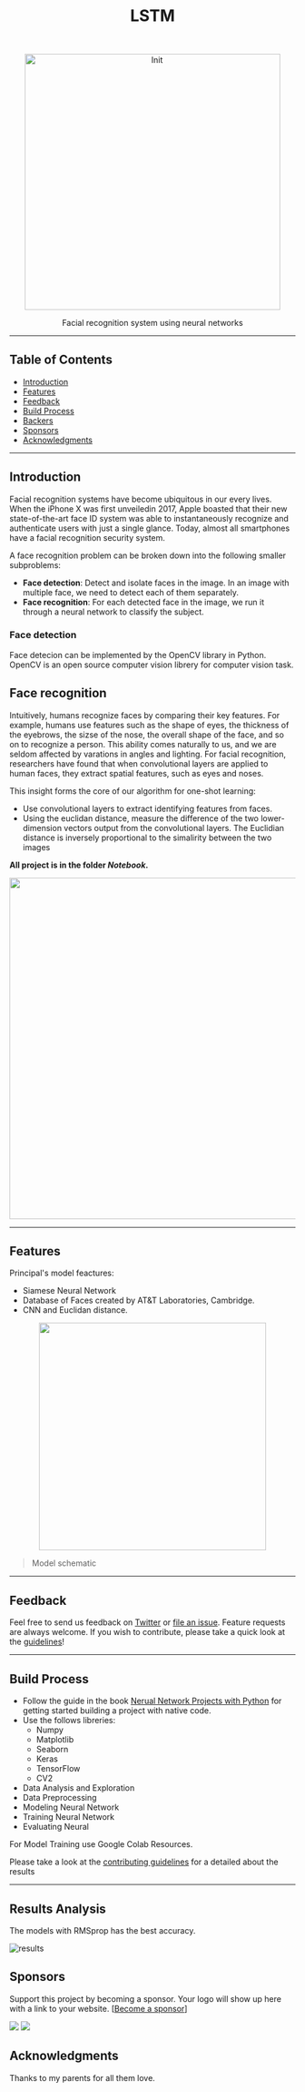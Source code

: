 <h1 align="center"> LSTM </h1> <br>
<p align="center">
  <!--<a href="https://gitpoint.co/"> -->
    <img alt="Init" title="Presentation" src="https://i.imgur.com/jBfTlan.png" width="450">
  </a>
</p>

<p align="center">
  Facial recognition system using neural networks
</p>

<!-- 
<p align="center">
  <a href="https://itunes.apple.com/us/app/gitpoint/id1251245162?mt=8">
    <img alt="Download on the App Store" title="App Store" src="http://i.imgur.com/0n2zqHD.png" width="140">
  </a>

  <a href="https://play.google.com/store/apps/details?id=com.gitpoint">
    <img alt="Get it on Google Play" title="Google Play" src="http://i.imgur.com/mtGRPuM.png" width="140">
  </a>
</p> 
-->

<!-- START doctoc generated TOC please keep comment here to allow auto update -->
<!-- DON'T EDIT THIS SECTION, INSTEAD RE-RUN doctoc TO UPDATE -->

-----

## Table of Contents

- [Introduction](#introduction)
- [Features](#features)
- [Feedback](#feedback)
- [Build Process](#build-process)
- [Backers](#backers-)
- [Sponsors](#sponsors-)
- [Acknowledgments](#acknowledgments)

<!-- [Contributors](#contributors) -->
<!-- END doctoc generated TOC please keep comment here to allow auto update -->

-----

## Introduction

Facial recognition systems have become ubiquitous in our every lives. When the iPhone X was first unveiledin 2017, Apple boasted that their new state-of-the-art face ID system was able to instantaneously recognize and authenticate users with just a single glance. Today, almost all smartphones have a facial recognition security system.

A face recognition problem can be broken down into the following smaller subproblems:

- **Face detection**: Detect and isolate faces in the image. In an image with multiple face, we need to detect each of them separately. 
- **Face recognition**: For each detected face in the image, we run it through a neural network to classify the subject.

### Face detection

Face detecion can be implemented by the OpenCV library in Python. OpenCV is an open source computer vision librery for computer vision task.

## Face recognition

Intuitively, humans recognize faces by comparing their key features. For example, humans use features such as the shape of eyes, the thickness of the eyebrows, the sizse of the nose, the overall shape of the face, and so on to recognize a person. This ability comes naturally to us, and we are seldom affected by varations in angles and lighting. For facial recognition, researchers have found that when convolutional layers are applied to human faces, they extract spatial features, such as eyes and noses. 

This insight forms the core of our algorithm for one-shot learning:

- Use convolutional layers to extract identifying features from faces. 
- Using the euclidan distance, measure the difference of the two lower-dimension vectors output from the convolutional layers. The Euclidian distance is inversely proportional to the simalirity between the two images

**All project is in the folder *Notebook*.**

<p align="center">
  <img src = "https://i.imgur.com/ZwhaYns.png", width="600">
</p>

-----

## Features

Principal's model feactures:

- Siamese Neural Network
- Database of Faces created by AT&T Laboratories, Cambridge.
- CNN and Euclidan distance.



<p align="center">
  <img src = "https://i.imgur.com/Px8pWP9.png" width=400>
</p>

> Model schematic
-----

## Feedback

Feel free to send us feedback on [Twitter](https://twitter.com/dionicio_98) or [file an issue](https://github.com/dionicio-alberto/Sentiment-Analysis-of-Movie-Reviews-Using-LSTM/issues/new). Feature requests are always welcome. If you wish to contribute, please take a quick look at the [guidelines](./CONTRIBUTING.md)!

<!-- If there's anything you'd like to chat about, please feel free to join our [Gitter chat](https://gitter.im/git-point)! -->

-----

<!-- ## Contributors

This project follows the [all-contributors](https://github.com/kentcdodds/all-contributors) specification and is brought to you by these [awesome contributors](./CONTRIBUTORS.md).

----- -->


## Build Process

- Follow the guide in the book [Nerual Network Projects with Python](https://www.amazon.com/Neural-Network-Projects-Python-ultimate/dp/1789138906) for getting started building a project with native code.
- Use the follows libreries:
  - Numpy
  - Matplotlib
  - Seaborn
  - Keras
  - TensorFlow
  - CV2
- Data Analysis and Exploration
- Data Preprocessing
- Modeling Neural Network
- Training Neural Network
- Evaluating Neural

For Model Training use Google Colab Resources.

Please take a look at the [contributing guidelines](./CONTRIBUTING.md) for a detailed about the results

-----

## Results Analysis

The models with RMSprop has the best accuracy.

![results](https://i.imgur.com/9T1AHXP.png)

<!--  ## Backers [![Backers on Open Collective](https://opencollective.com/git-point/backers/badge.svg)](#backers)

Thank you to all our backers! 🙏 [[Become a backer](https://opencollective.com/git-point#backer)]

<a href="https://opencollective.com/git-point#backers" target="_blank"><img src="https://opencollective.com/git-point/backers.svg?width=890"></a> -->


## Sponsors <!-- [![Sponsors on Open Collective](https://opencollective.com/git-point/sponsors/badge.svg)](#sponsors) -->

Support this project by becoming a sponsor. Your logo will show up here with a link to your website. [[Become a sponsor](https://www.linkedin.com/in/dionicio-perez-landero-446605170/)]

<a href="https://www.linkedin.com/in/dionicio-perez-landero-446605170/" target="_blank"><img src="https://opencollective.com/git-point/sponsor/0/avatar.svg"></a>
<a href="https://www.linkedin.com/in/dionicio-perez-landero-446605170/" target="_blank"><img src="https://opencollective.com/git-point/sponsor/1/avatar.svg"></a>

## Acknowledgments

Thanks to my parents for all them love.
